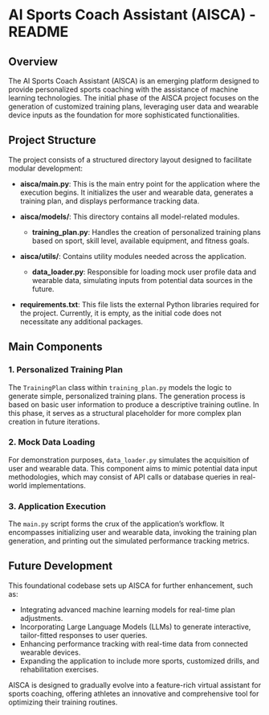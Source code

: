 # AI Sports Coach Assistant (AISCA) - README

## Overview

The AI Sports Coach Assistant (AISCA) is an emerging platform designed to provide personalized sports coaching with the assistance of machine learning technologies. The initial phase of the AISCA project focuses on the generation of customized training plans, leveraging user data and wearable device inputs as the foundation for more sophisticated functionalities.

## Project Structure

The project consists of a structured directory layout designed to facilitate modular development:

- **aisca/main.py**: This is the main entry point for the application where the execution begins. It initializes the user and wearable data, generates a training plan, and displays performance tracking data.

- **aisca/models/**: This directory contains all model-related modules.
  - **training_plan.py**: Handles the creation of personalized training plans based on sport, skill level, available equipment, and fitness goals.

- **aisca/utils/**: Contains utility modules needed across the application.
  - **data_loader.py**: Responsible for loading mock user profile data and wearable data, simulating inputs from potential data sources in the future.

- **requirements.txt**: This file lists the external Python libraries required for the project. Currently, it is empty, as the initial code does not necessitate any additional packages.

## Main Components

### 1. Personalized Training Plan

The `TrainingPlan` class within `training_plan.py` models the logic to generate simple, personalized training plans. The generation process is based on basic user information to produce a descriptive training outline. In this phase, it serves as a structural placeholder for more complex plan creation in future iterations.

### 2. Mock Data Loading

For demonstration purposes, `data_loader.py` simulates the acquisition of user and wearable data. This component aims to mimic potential data input methodologies, which may consist of API calls or database queries in real-world implementations.

### 3. Application Execution

The `main.py` script forms the crux of the application’s workflow. It encompasses initializing user and wearable data, invoking the training plan generation, and printing out the simulated performance tracking metrics.

## Future Development

This foundational codebase sets up AISCA for further enhancement, such as:

- Integrating advanced machine learning models for real-time plan adjustments.
- Incorporating Large Language Models (LLMs) to generate interactive, tailor-fitted responses to user queries.
- Enhancing performance tracking with real-time data from connected wearable devices.
- Expanding the application to include more sports, customized drills, and rehabilitation exercises.

AISCA is designed to gradually evolve into a feature-rich virtual assistant for sports coaching, offering athletes an innovative and comprehensive tool for optimizing their training routines.
